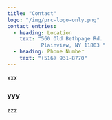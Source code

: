 ```yaml
---
title: "Contact"
logo: "/img/prc-logo-only.png"
contact_entries:
  - heading: Location
    text: "560 Old Bethpage Rd.
           Plainview, NY 11803 "
  - heading: Phone Number
    text: "(516) 931-8770"
---
```


xxx

<h3 class="f4 b lh-title mb2">yyy</h3>

zzz
